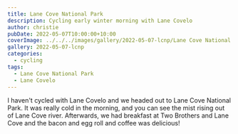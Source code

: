 ```yaml
---
title: Lane Cove National Park
description: Cycling early winter morning with Lane Covelo
author: christie
pubDate: 2022-05-07T10:00:00+10:00
coverImage: ../../../images/gallery/2022-05-07-lcnp/Lane Cove National Park (5).jpeg
gallery: 2022-05-07-lcnp
categories:
  - cycling
tags:
  - Lane Cove National Park
  - Lane Covelo
---
```


I haven't cycled with Lane Covelo and we headed out to Lane Cove National Park.
It was really cold in the morning, and you can see the mist rising out of
Lane Cove river. Afterwards, we had breakfast at Two Brothers and Lane Cove
and the bacon and egg roll and coffee was delicious!

